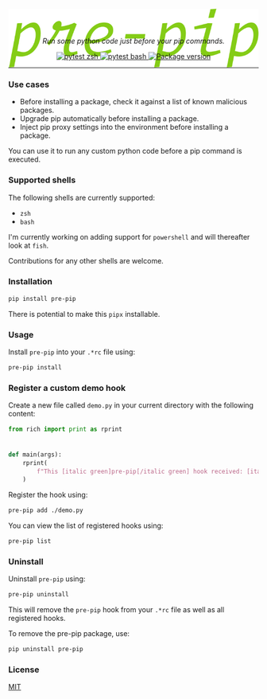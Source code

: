 <p align="center" style="height: 3em;">
    <img src="pre-pip.svg" alt="pre-pip" align="center"></img>
</p>
<p align="center">
    <em>Run some python code just before your pip commands.</em>
</p>

<p align="center">
<a href="https://github.com/RatulMaharaj/pre-pip/actions/workflows/python-test-zsh.yml" target="_blank">
    <img src="https://github.com/RatulMaharaj/pre-pip/actions/workflows/python-test-zsh.yml/badge.svg" alt="pytest zsh">
</a>
<a href="https://github.com/RatulMaharaj/pre-pip/actions/workflows/python-test-bash.yml" target="_blank">
    <img src="https://github.com/RatulMaharaj/pre-pip/actions/workflows/python-test-bash.yml/badge.svg" alt="pytest bash">
</a>
<a href="https://pypi.org/project/pre-pip" target="_blank">
    <img src="https://img.shields.io/pypi/v/pre-pip?color=%2334D058&label=pypi%20package" alt="Package version">
</a>
</p>

<hr/>

### Use cases

- Before installing a package, check it against a list of known malicious packages.
- Upgrade pip automatically before installing a package.
- Inject pip proxy settings into the environment before installing a package.

You can use it to run any custom python code before a pip command is executed.

### Supported shells

The following shells are currently supported:

- `zsh`
- `bash`

I'm currently working on adding support for `powershell` and will thereafter look at `fish`.

Contributions for any other shells are welcome.

### Installation

```sh
pip install pre-pip
```

There is potential to make this `pipx` installable.

### Usage

Install `pre-pip` into your `.*rc` file using:

```sh
pre-pip install
```

### Register a custom demo hook

Create a new file called `demo.py` in your current directory with the following content:

```python
from rich import print as rprint


def main(args):
    rprint(
        f"This [italic green]pre-pip[/italic green] hook received: [italic cyan]{args}[/italic cyan]",
    )

```

Register the hook using:

```sh
pre-pip add ./demo.py
```

You can view the list of registered hooks using:

```sh
pre-pip list
```

### Uninstall

Uninstall `pre-pip` using:

```sh
pre-pip uninstall
```

This will remove the `pre-pip` hook from your `.*rc` file as well as all registered hooks.

To remove the pre-pip package, use:

```sh
pip uninstall pre-pip
```

### License

[MIT](LICENSE)
